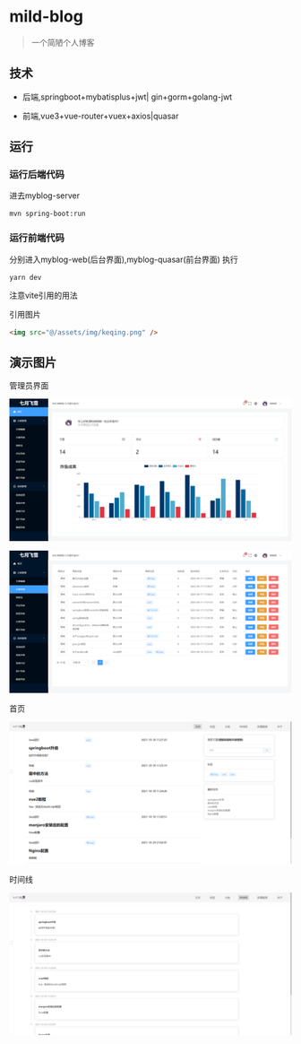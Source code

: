 # mild-blog

> 一个简陋个人博客

## 技术

- 后端,springboot+mybatisplus+jwt| gin+gorm+golang-jwt

- 前端,vue3+vue-router+vuex+axios|quasar

## 运行

### 运行后端代码

进去myblog-server

```shell
mvn spring-boot:run
```

### 运行前端代码

分别进入myblog-web(后台界面),myblog-quasar(前台界面)
执行

```shell
yarn dev
```

注意vite引用的用法

引用图片

```html
<img src="@/assets/img/keqing.png" />
```

## 演示图片

管理员界面

![首页](./res/admin-home.png)

![admin](./res/admin.png)

首页

![图片](./res/home.png)

时间线

![时间线](./res/timeline.png)
